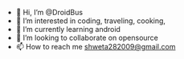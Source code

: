 - 👋 Hi, I’m @DroidBus
- 👀 I’m interested in coding, traveling, cooking,
- 🌱 I’m currently learning android
- 💞️ I’m looking to collaborate on opensource
- 📫 How to reach me shweta282009@gmail.com

<!---
DroidBus/DroidBus is a ✨ special ✨ repository because its `README.md` (this file) appears on your GitHub profile.
You can click the Preview link to take a look at your changes.
--->

